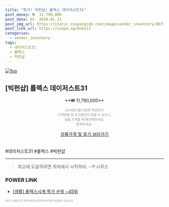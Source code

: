 ```yaml
--- 
title: "특가! 빅펀샵/ 롤렉스 데이저스트31" 
post_money: ₩. 11,790,000 
post_date: dt. 2020.01.31 
post_img_url: https://static.coupangcdn.com/image/vendor_inventory/8bf3/a8b27a3e8061c02fecf4e3895a962957e8f78ab0c008570ea6b2ae574b04.jpg 
post_link_url: https://coupa.ng/bnGs1J 
categories: 
  - vendor_inventory 
tags: 
  - 데이저스트31 
  - 롤렉스 
  - 빅펀샵 
--- 
```

[![foo](https://static.coupangcdn.com/image/vendor_inventory/8bf3/a8b27a3e8061c02fecf4e3895a962957e8f78ab0c008570ea6b2ae574b04.jpg)](https://coupa.ng/bnGs1J) 

## [빅펀샵] 롤렉스 데이저스트31 
<p style="text-align: center;">**₩ 11,790,000**</p> 
<p style="text-align: center;"><span style="color: #898c8f; font-family: Georgia,Times,serif; font-size: 0.75em;">2020년01월31일에 작성되어, <br>가격변동 및 추가할인이 있을 수 있으니,<br> 상품 가격을 꼭!확인해주세요.<br>행복하세요~</span> 
</p>	 
<div markdown="0" style="text-align: center;"><a href="https://coupa.ng/bnGs1J" class="btn btn--success">상품가격 및 후기 보러가기</a></div> 
<br><br> 
  #데이저스트31 #롤렉스 #빅펀샵 
<hr> 

> 최고에 도달하려면 최저에서 시작하라. – P.시루스 


### POWER LINK

* <a href="https://blog.naver.com/sakai111/221790841902" target="_blank"> [생활] 롤렉스시계 특가 순위 ~45위</a>

<span style="color: #898c8f; font-family: Georgia,Times,serif; font-size: 0.55em;">파트너스활동으로 작성자에게 일정액의 커미션이 제공될수 있습니다.</span> 
